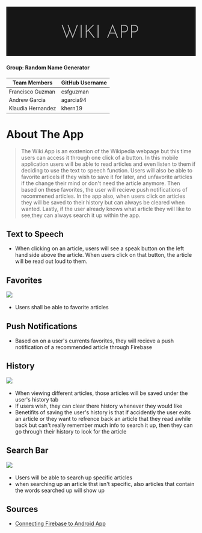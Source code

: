 ![](img/logo.png)

#### Group: Random Name Generator

| Team Members | GitHub Username |
| ------ | ------ |
| Francisco Guzman | csfguzman |
| Andrew Garcia | agarcia94 |
| Klaudia Hernandez | khern19 |


# About The App

> The Wiki App is an exstenion of the Wikipedia webpage but this time users
> can access it through one click of a button. In this mobile application 
> users will be able to read articles and even listen to them if deciding 
> to use the text to speech function. Users will also be able to favorite 
> articels if they wish to save it for later, and unfavorite articles if the 
> change their mind or don't need the article anymore. Then based on these favorites, 
> the user will recieve push notifications of recommened articles. In the app
> also, when users click on articles they will be saved to their history but 
> can always be cleared when wanted. Lastly, if the user already knows what 
> article they will like to see,they can always search it up within the app.


## Text to Speech
- When clicking on an article, users will see a speak button on the left hand side above the article. When users click on that button, the article will be read out loud to them.


## Favorites

![](img/favorites.gif) 

* Users shall be able to favorite articles

## Push Notifications
* Based on on a user's currents favorites, they will recieve a push notification of a recommended article through Firebase

## History

![](img/history.gif) 
* When viewing different articles, those articles will be saved under the user's history tab
* If users wish, they can clear there history whenever they would like
* Benetifits of saving the user's history is that if accidently the user exits an article or they want to refrence back an article that they read awhile back but can't really remember much info to search it up, then they can go through their history to look for the article

## Search Bar

![](img/searchbar.gif)
- Users will be able to search up specific articles
- when searching up an article thst isn't specific, also articles that contain the words searched up will show up 

## Sources
- [Connecting Firebase to Android App](https://firebase.google.com/docs/android/setup?authuser=0#console)
